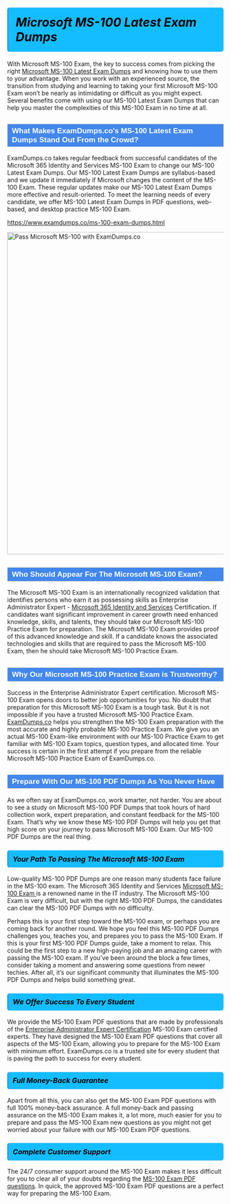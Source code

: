 <h1>                <strong><span style="display: block; color: #000000; background: #14BDFF; border: 0.5px solid #AED6F1; border-left: 3px solid #3498DB; padding: .6em; border-radius: 6px;">                     <em>Microsoft MS-100 <span class="exam_variation">Latest Exam Dumps</span> </em>                </span></strong>            </h1>                        <p>With Microsoft MS-100 Exam, the key to success comes from picking the right <a href="https://www.examdumps.co/ms-100-exam-dumps.html">Microsoft MS-100 <span class="exam_variation">Latest Exam Dumps</span></a> and             knowing how to use them to your advantage.             When you work with an experienced source, the transition from studying and learning to taking your first Microsoft MS-100 Exam             won’t be nearly as intimidating or difficult as you might expect. Several benefits come with using our MS-100 <span class="exam_variation">Latest Exam Dumps</span> that can             help you master the complexities of this MS-100 Exam in no time at all.</p>                        <h2 style="background: #4287ec; border: 1px solid #cccccc; padding: 5px 10px;">                <span style="color: #ffffff;">                    <span style="font-size: 11pt;">                        <span style="line-height: normal;">                            <span style="font-family: Calibri,sans-serif;">                                <strong>                                    <span style="font-size: 13.0pt;">What Makes ExamDumps.co's MS-100 <span class="exam_variation">Latest Exam Dumps</span> Stand Out From the Crowd?</span>                                </strong>                            </span>                        </span>                    </span>                </span>            </h2>                        <p>ExamDumps.co takes regular feedback from successful candidates of the Microsoft 365 Identity and Services MS-100 Exam to change             our MS-100 <span class="exam_variation">Latest Exam Dumps</span>. Our MS-100 <span class="exam_variation">Latest Exam Dumps</span> are syllabus-based and we update it immediately if Microsoft changes             the content of the MS-100 Exam.             These regular updates make our MS-100 <span class="exam_variation">Latest Exam Dumps</span> more effective and result-oriented. To meet the learning needs of every candidate,             we offer MS-100 <span class="exam_variation">Latest Exam Dumps</span> in PDF questions, web-based, and desktop practice MS-100 Exam.</p>                                    <p><a href="https://www.examdumps.co/ms-100-exam-dumps.html">https://www.examdumps.co/ms-100-exam-dumps.html</a></p>                        <p><a href="https://www.examdumps.co/"><img src="https://www.examdumps.co//images/banners/big-sale-20-percent-discount-offer-examdumps.jpg" class="postImage" alt="Pass Microsoft MS-100 with ExamDumps.co" width="750"></a></p>                                        <h2 style="background: #4287ec; border: 1px solid #cccccc; padding: 5px 10px;">                <span style="color: #ffffff;">                    <span style="font-size: 11pt;">                        <span style="line-height: normal;">                            <span style="font-family: Calibri,sans-serif;">                                <strong>                                    <span style="font-size: 13.0pt;">Who Should Appear For The Microsoft MS-100 Exam?</span>                                </strong>                            </span>                        </span>                    </span>                </span>            </h2>                        <p>The Microsoft MS-100 Exam is an internationally recognized validation that identifies persons who earn it as possessing skills as             Enterprise Administrator Expert - <a href="https://www.examdumps.co/ms-100-exam-dumps.html">Microsoft 365 Identity and Services</a> Certification. If candidates want significant improvement in             career growth need enhanced knowledge, skills, and talents, they should take our Microsoft MS-100 <span class="exam_variation2">Practice Exam</span> for preparation.             The Microsoft MS-100 Exam provides proof of this advanced knowledge and skill. If a candidate knows the associated technologies and skills             that are required to pass the Microsoft MS-100 Exam, then he should take Microsoft MS-100 <span class="exam_variation2">Practice Exam</span>.</p>                        <h2 style="background: #4287ec; border: 1px solid #cccccc; padding: 5px 10px;">                <span style="color: #ffffff;">                    <span style="font-size: 11pt;">                        <span style="line-height: normal;">                            <span style="font-family: Calibri,sans-serif;">                                <strong>                                    <span style="font-size: 13.0pt;">Why Our Microsoft MS-100 <span class="exam_variation2">Practice Exam</span> is Trustworthy?</span>                                </strong>                            </span>                        </span>                    </span>                </span>            </h2>                        <p>Success in the Enterprise Administrator Expert certification. Microsoft MS-100 Exam opens doors to better job opportunities for you.             No doubt that preparation for this Microsoft MS-100 Exam is a tough task. But it is not impossible if you have a trusted Microsoft MS-100 <span class="exam_variation2">Practice Exam</span>.             <a href="https://www.examdumps.co/">ExamDumps.co</a> helps you strengthen the MS-100 Exam preparation with the most accurate and highly probable MS-100 <span class="exam_variation2">Practice Exam</span>. We give you an             actual MS-100 Exam-like environment with our MS-100 <span class="exam_variation2">Practice Exam</span> to get familiar with MS-100 Exam topics, question types, and allocated time.             Your success is certain in the first attempt if you prepare from the reliable Microsoft MS-100 <span class="exam_variation2">Practice Exam</span> of ExamDumps.co.</p>                        <h2 style="background: #4287ec; border: 1px solid #cccccc; padding: 5px 10px;">                <span style="color: #ffffff;">                    <span style="font-size: 11pt;">                        <span style="line-height: normal;">                            <span style="font-family: Calibri,sans-serif;">                                <strong>                                    <span style="font-size: 13.0pt;">Prepare With Our MS-100 <span class="exam_variation3">PDF Dumps</span> As You Never Have</span>                                </strong>                            </span>                        </span>                    </span>                </span>            </h2>                        <p>As we often say at ExamDumps.co, work smarter, not harder. You are about to see a study on Microsoft MS-100 <span class="exam_variation3">PDF Dumps</span> that took hours of hard collection work,             expert preparation, and constant feedback for the MS-100 Exam. That’s why we know these MS-100 <span class="exam_variation3">PDF Dumps</span> will help you get that high score on your             journey to pass Microsoft MS-100 Exam. Our MS-100 <span class="exam_variation3">PDF Dumps</span> are the real thing.</p>                        <h3>                <strong>                    <span style="display: block; color: #000000; background: #14BDFF; border: 0.5px solid #AED6F1; border-left: 3px solid #3498DB; padding: .6em; border-radius: 6px;">                        <em>Your Path To Passing The Microsoft MS-100 Exam</em>                    </span>                </strong>            </h3>                        <p>Low-quality MS-100 <span class="exam_variation3">PDF Dumps</span> are one reason many students face failure in the MS-100 exam. The Microsoft 365 Identity and Services <a href="https://www.examdumps.co/microsoft-exam-dumps.html">Microsoft MS-100 Exam </a>             is a renowned name in the IT industry. The Microsoft MS-100 Exam is very difficult, but with the right MS-100 <span class="exam_variation3">PDF Dumps</span>, the candidates can clear the             MS-100 <span class="exam_variation3">PDF Dumps</span> with no difficulty.</p>                        <p>Perhaps this is your first step toward the MS-100 exam, or perhaps you are coming back for another round. We hope you feel this             MS-100 <span class="exam_variation3">PDF Dumps</span> challenges you,             teaches you, and prepares you to pass the MS-100 Exam. If this is your first MS-100 <span class="exam_variation3">PDF Dumps</span> guide, take a moment to relax. This could be the first step to             a new high-paying job and an amazing career with passing the MS-100 exam. If you’ve been around the block a few times, consider taking a moment and             answering some questions from newer techies. After all, it’s our significant community that illuminates the MS-100 <span class="exam_variation3">PDF Dumps</span> and helps build something great.</p>                        <h3>                <strong>                    <span style="display: block; color: #000000; background: #14BDFF; border: 0.5px solid #AED6F1; border-left: 3px solid #3498DB; padding: .6em; border-radius: 6px;">                        <em>We Offer Success To Every Student</em>                    </span>                </strong>            </h3>                        <p>We provide the MS-100 <span class="exam_variation4">Exam PDF questions</span> that are made by professionals of the <a href="https://www.examdumps.co/enterprise-administrator-expert-exam-dumps.html">Enterprise Administrator Expert Certification</a> MS-100 Exam certified experts.             They have designed the MS-100 <span class="exam_variation4">Exam PDF questions</span> that cover all aspects of the MS-100 Exam, allowing you to prepare for the            MS-100 Exam with minimum effort.             ExamDumps.co is a trusted site for every student that is paving the path to success for every student.</p>                        <h3>                <strong>                    <span style="display: block; color: #000000; background: #14BDFF; border: 0.5px solid #AED6F1; border-left: 3px solid #3498DB; padding: .6em; border-radius: 6px;">                        <em>Full Money-Back Guarantee</em>                    </span>                </strong>            </h3>                        <p>Apart from all this, you can also get the MS-100 <span class="exam_variation4">Exam PDF questions</span> with full 100% money-back assurance. A full money-back and passing assurance on             the MS-100 Exam makes it,             a lot more, much easier for you to prepare and pass the MS-100 Exam new questions as you might             not get worried about your failure with our MS-100 <span class="exam_variation4">Exam PDF questions</span>.</p>                                    <h3>                <strong>                    <span style="display: block; color: #000000; background: #14BDFF; border: 0.5px solid #AED6F1; border-left: 3px solid #3498DB; padding: .6em; border-radius: 6px;">                        <em>Complete Customer Support</em>                    </span>                </strong>            </h3>                        <p>The 24/7 consumer support around the MS-100 Exam makes it less difficult for you to clear all of your doubts regarding the <a href="https://www.examdumps.co/ms-100-exam-dumps.html">MS-100 <span class="exam_variation4">Exam PDF questions</span></a>. In quick,             the approved MS-100 <span class="exam_variation4">Exam PDF questions</span> are a perfect way for preparing the MS-100 Exam.</p>                    

